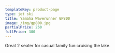 ```yaml
---
templateKey: product-page
type: jet ski
title: Yamaha Waverunner GP800
image: /img/gp800.jpg
partialPrice: 250
fullPrice: 300
---
```

Great 2 seater for casual family fun cruising the lake.
